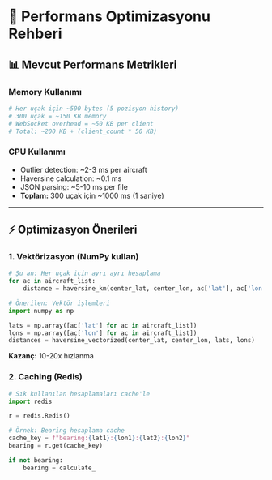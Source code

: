 # 🚀 Performans Optimizasyonu Rehberi

## 📊 Mevcut Performans Metrikleri

### Memory Kullanımı
```python
# Her uçak için ~500 bytes (5 pozisyon history)
# 300 uçak = ~150 KB memory
# WebSocket overhead = ~50 KB per client
# Total: ~200 KB + (client_count * 50 KB)
```

### CPU Kullanımı
- Outlier detection: ~2-3 ms per aircraft
- Haversine calculation: ~0.1 ms
- JSON parsing: ~5-10 ms per file
- **Toplam:** 300 uçak için ~1000 ms (1 saniye)

---

## ⚡ Optimizasyon Önerileri

### 1. **Vektörizasyon (NumPy kullan)**

```python
# Şu an: Her uçak için ayrı ayrı hesaplama
for ac in aircraft_list:
    distance = haversine_km(center_lat, center_lon, ac['lat'], ac['lon'])

# Önerilen: Vektör işlemleri
import numpy as np

lats = np.array([ac['lat'] for ac in aircraft_list])
lons = np.array([ac['lon'] for ac in aircraft_list])
distances = haversine_vectorized(center_lat, center_lon, lats, lons)
```

**Kazanç:** 10-20x hızlanma

### 2. **Caching (Redis)**

```python
# Sık kullanılan hesaplamaları cache'le
import redis

r = redis.Redis()

# Örnek: Bearing hesaplama cache
cache_key = f"bearing:{lat1}:{lon1}:{lat2}:{lon2}"
bearing = r.get(cache_key)

if not bearing:
    bearing = calculate_